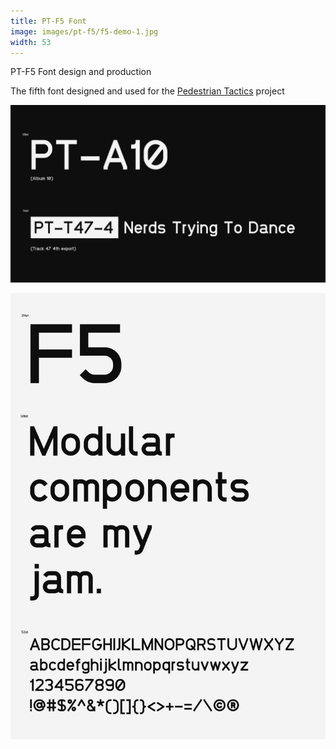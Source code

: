 ```yaml
---
title: PT-F5 Font
image: images/pt-f5/f5-demo-1.jpg
width: 53
---
```


PT-F5 Font design and production

The fifth font designed and used for the [Pedestrian Tactics](https://pedestriantactics.com) project

![](../images/pt-f5/f5-demo-1.jpg)

![](../images/pt-f5/f5-demo-2.jpg)